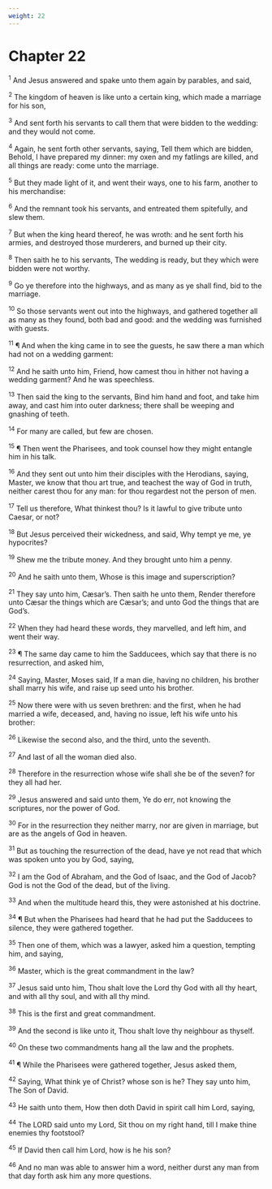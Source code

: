 ```yaml
---
weight: 22
---
```


# Chapter 22

<sup>1</sup> And Jesus answered and spake unto them again by parables, and said, 

<sup>2</sup> The kingdom of heaven is like unto a certain king, which made a marriage for his son, 

<sup>3</sup> And sent forth his servants to call them that were bidden to the wedding: and they would not come. 

<sup>4</sup> Again, he sent forth other servants, saying, Tell them which are bidden, Behold, I have prepared my dinner: my oxen and my fatlings are killed, and all things are ready: come unto the marriage. 

<sup>5</sup> But they made light of it, and went their ways, one to his farm, another to his merchandise: 

<sup>6</sup> And the remnant took his servants, and entreated them spitefully, and slew them. 

<sup>7</sup> But when the king heard thereof, he was wroth: and he sent forth his armies, and destroyed those murderers, and burned up their city. 

<sup>8</sup> Then saith he to his servants, The wedding is ready, but they which were bidden were not worthy. 

<sup>9</sup> Go ye therefore into the highways, and as many as ye shall find, bid to the marriage. 

<sup>10</sup> So those servants went out into the highways, and gathered together all as many as they found, both bad and good: and the wedding was furnished with guests. 

<sup>11</sup> ¶ And when the king came in to see the guests, he saw there a man which had not on a wedding garment: 

<sup>12</sup> And he saith unto him, Friend, how camest thou in hither not having a wedding garment? And he was speechless. 

<sup>13</sup> Then said the king to the servants, Bind him hand and foot, and take him away, and cast him into outer darkness; there shall be weeping and gnashing of teeth. 

<sup>14</sup> For many are called, but few are chosen. 

<sup>15</sup> ¶ Then went the Pharisees, and took counsel how they might entangle him in his talk. 

<sup>16</sup> And they sent out unto him their disciples with the Herodians, saying, Master, we know that thou art true, and teachest the way of God in truth, neither carest thou for any man: for thou regardest not the person of men. 

<sup>17</sup> Tell us therefore, What thinkest thou? Is it lawful to give tribute unto Caesar, or not? 

<sup>18</sup> But Jesus perceived their wickedness, and said, Why tempt ye me, ye hypocrites? 

<sup>19</sup> Shew me the tribute money. And they brought unto him a penny. 

<sup>20</sup> And he saith unto them, Whose is this image and superscription? 

<sup>21</sup> They say unto him, Cæsar’s. Then saith he unto them, Render therefore unto Cæsar the things which are Cæsar’s; and unto God the things that are God’s. 

<sup>22</sup> When they had heard these words, they marvelled, and left him, and went their way. 

<sup>23</sup> ¶ The same day came to him the Sadducees, which say that there is no resurrection, and asked him, 

<sup>24</sup> Saying, Master, Moses said, If a man die, having no children, his brother shall marry his wife, and raise up seed unto his brother. 

<sup>25</sup> Now there were with us seven brethren: and the first, when he had married a wife, deceased, and, having no issue, left his wife unto his brother: 

<sup>26</sup> Likewise the second also, and the third, unto the seventh. 

<sup>27</sup> And last of all the woman died also. 

<sup>28</sup> Therefore in the resurrection whose wife shall she be of the seven? for they all had her. 

<sup>29</sup> Jesus answered and said unto them, Ye do err, not knowing the scriptures, nor the power of God. 

<sup>30</sup> For in the resurrection they neither marry, nor are given in marriage, but are as the angels of God in heaven. 

<sup>31</sup> But as touching the resurrection of the dead, have ye not read that which was spoken unto you by God, saying, 

<sup>32</sup> I am the God of Abraham, and the God of Isaac, and the God of Jacob? God is not the God of the dead, but of the living. 

<sup>33</sup> And when the multitude heard this, they were astonished at his doctrine. 

<sup>34</sup> ¶ But when the Pharisees had heard that he had put the Sadducees to silence, they were gathered together. 

<sup>35</sup> Then one of them, which was a lawyer, asked him a question, tempting him, and saying, 

<sup>36</sup> Master, which is the great commandment in the law? 

<sup>37</sup> Jesus said unto him, Thou shalt love the Lord thy God with all thy heart, and with all thy soul, and with all thy mind. 

<sup>38</sup> This is the first and great commandment. 

<sup>39</sup> And the second is like unto it, Thou shalt love thy neighbour as thyself. 

<sup>40</sup> On these two commandments hang all the law and the prophets. 

<sup>41</sup> ¶ While the Pharisees were gathered together, Jesus asked them, 

<sup>42</sup> Saying, What think ye of Christ? whose son is he? They say unto him, The Son of David. 

<sup>43</sup> He saith unto them, How then doth David in spirit call him Lord, saying, 

<sup>44</sup> The LORD said unto my Lord, Sit thou on my right hand, till I make thine enemies thy footstool? 

<sup>45</sup> If David then call him Lord, how is he his son? 

<sup>46</sup> And no man was able to answer him a word, neither durst any man from that day forth ask him any more questions. 


